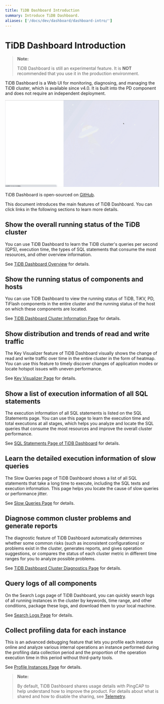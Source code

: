 ```yaml
---
title: TiDB Dashboard Introduction
summary: Introduce TiDB Dashboard.
aliases: ['/docs/dev/dashboard/dashboard-intro/']
---
```


# TiDB Dashboard Introduction

> **Note:**
>
> TiDB Dashboard is still an experimental feature. It is **NOT** recommended that you use it in the production environment.

TiDB Dashboard is a Web UI for monitoring, diagnosing, and managing the TiDB cluster, which is available since v4.0. It is built into the PD component and does not require an independent deployment.

![TiDB Dashboard interface](/media/dashboard/dashboard-intro.gif)

TiDB Dashboard is open-sourced on [GitHub](https://github.com/pingcap-incubator/tidb-dashboard).

This document introduces the main features of TiDB Dashboard. You can click links in the following sections to learn more details.

## Show the overall running status of the TiDB cluster

You can use TiDB Dashboard to learn the TiDB cluster's queries per second (QPS), execution time, the types of SQL statements that consume the most resources, and other overview information.

See [TiDB Dashboard Overview](/dashboard/dashboard-overview.md) for details.

## Show the running status of components and hosts

You can use TiDB Dashboard to view the running status of TiDB, TiKV, PD, TiFlash components in the entire cluster and the running status of the host on which these components are located.

See [TiDB Dashboard Cluster Information Page](/dashboard/dashboard-cluster-info.md) for details.

## Show distribution and trends of read and write traffic

The Key Visualizer feature of TiDB Dashboard visually shows the change of read and write traffic over time in the entire cluster in the form of heatmap. You can use this feature to timely discover changes of application modes or locate hotspot issues with uneven performance.

See [Key Visualizer Page](/dashboard/dashboard-key-visualizer.md) for details.

## Show a list of execution information of all SQL statements

The execution information of all SQL statements is listed on the SQL Statements page. You can use this page to learn the execution time and total executions at all stages, which helps you analyze and locate the SQL queries that consume the most resources and improve the overall cluster performance.

See [SQL Statements Page of TiDB Dashboard](/dashboard/dashboard-statement-list.md) for details.

## Learn the detailed execution information of slow queries

The Slow Queries page of TiDB Dashboard shows a list of all SQL statements that take a long time to execute, including the SQL texts and execution information. This page helps you locate the cause of slow queries or performance jitter.

See [Slow Queries Page](/dashboard/dashboard-slow-query.md) for details.

## Diagnose common cluster problems and generate reports

The diagnostic feature of TiDB Dashboard automatically determines whether some common risks (such as inconsistent configurations) or problems exist in the cluster, generates reports, and gives operation suggestions, or compares the status of each cluster metric in different time ranges for you to analyze possible problems.

See [TiDB Dashboard Cluster Diagnostics Page](/dashboard/dashboard-diagnostics-access.md) for details.

## Query logs of all components

On the Search Logs page of TiDB Dashboard, you can quickly search logs of all running instances in the cluster by keywords, time range, and other conditions, package these logs, and download them to your local machine.

See [Search Logs Page](/dashboard/dashboard-log-search.md) for details.

## Collect profiling data for each instance

This is an advanced debugging feature that lets you profile each instance online and analyze various internal operations an instance performed during the profiling data collection period and the proportion of the operation execution time in this period without third-party tools.

See [Profile Instances Page](/dashboard/dashboard-profiling.md) for details.

> **Note:**
>
> By default, TiDB Dashboard shares usage details with PingCAP to help understand how to improve the product. For details about what is shared and how to disable the sharing, see [Telemetry](/telemetry.md).
